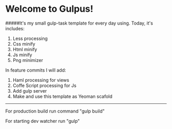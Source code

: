 # Welcome to Gulpus!
#####It's my small gulp-task template for every day using.
Today, it's includes:
 1. Less processing
 2. Css minify
 3. Html minify
 4. Js minify
 5. Png minimizer

In feature commits I will add:
 1. Haml processing for views
 2. Coffe Script processing for Js
 3. Add gulp server
 4. Make and use this template as Yeoman scafold

***

For production build run command "gulp build"

For starting dev watcher run "gulp"
